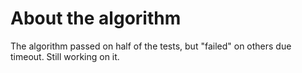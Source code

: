 # About the algorithm

The algorithm passed on half of the tests, but "failed" on others due timeout. Still working on it.
